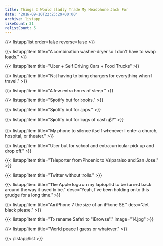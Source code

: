 ```yaml
---
title: Things I Would Gladly Trade My Headphone Jack For
date: '2016-09-10T22:26:29+00:00'
archive: listapp
likeCount: 31
relistCount: 5
---
```



{{< listapp/list order=false reverse=false >}}

   {{< listapp/item title="A combination washer-dryer so I don't have to swap loads." >}}

   {{< listapp/item title="Uber + Self Driving Cars + Food Trucks" >}}

   {{< listapp/item title="Not having to bring chargers for everything when I travel." >}}

   {{< listapp/item title="A few extra hours of sleep." >}}

   {{< listapp/item title="Spotify but for books." >}}

   {{< listapp/item title="Spotify but for apps." >}}

   {{< listapp/item title="Spotify but for bags of cash 💰?" >}}

   {{< listapp/item title="My phone to silence itself whenever I enter a church, hospital, or theater." >}}

   {{< listapp/item title="Uber but for school and extracurricular pick up and drop off." >}}

   {{< listapp/item title="Teleporter from Phoenix to Valparaiso and San Jose." >}}

   {{< listapp/item title="Twitter without trolls." >}}

   {{< listapp/item title="The Apple logo on my laptop lid to be turned back around the way it used to be."
      desc="Yeah, I've been holding on to this grudge for a long time." >}}

   {{< listapp/item title="An iPhone 7 the size of an iPhone SE."
      desc="Jet black please." >}}

   {{< listapp/item title="To rename Safari to \"iBrowse\"."
      image="14.jpg" >}}

   {{< listapp/item title="World peace I guess or whatever." >}}

{{< /listapp/list >}}
